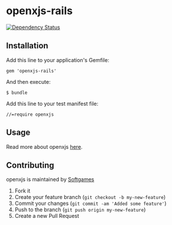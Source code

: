 # openxjs-rails
[![Dependency Status](https://gemnasium.com/softgames/openxjs-rails.png)](https://gemnasium.com/softgames/openxjs-rails)

## Installation

Add this line to your application's Gemfile:

    gem 'openxjs-rails'

And then execute:

    $ bundle

Add this line to your test manifest file:

    //=require openxjs

## Usage

Read more about openxjs [here](http://github.com/softgames/openxjs).

## Contributing

openxjs is maintained by [Softgames](http://github.com/softgames)

1. Fork it
2. Create your feature branch (`git checkout -b my-new-feature`)
3. Commit your changes (`git commit -am 'Added some feature'`)
4. Push to the branch (`git push origin my-new-feature`)
5. Create a new Pull Request